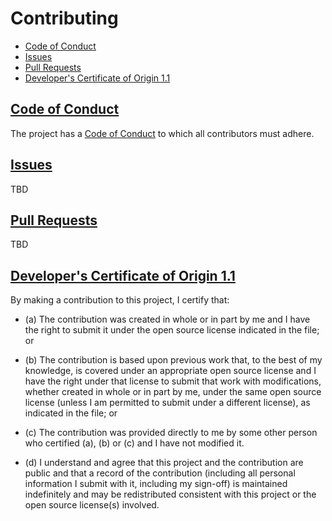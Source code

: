 # Contributing

- [Code of Conduct](#code-of-conduct)
- [Issues](#issues)
- [Pull Requests](#pull-requests)
- [Developer's Certificate of Origin 1.1](#developers-certificate-of-origin)

## [Code of Conduct](./code-of-conduct.md)

The project has a [Code of Conduct](./code_of_conduct.md) to which all
contributors must adhere.

## [Issues](./issues.md)

TBD

## [Pull Requests](./pull-requests.md)

TBD

## [Developer's Certificate of Origin 1.1](https://en.wikipedia.org/wiki/Developer_Certificate_of_Origin)

By making a contribution to this project, I certify that:

- (a) The contribution was created in whole or in part by me and I have the
  right to submit it under the open source license indicated in the file; or

- (b) The contribution is based upon previous work that, to the best of my
  knowledge, is covered under an appropriate open source license and I have the
  right under that license to submit that work with modifications, whether
  created in whole or in part by me, under the same open source license (unless
  I am permitted to submit under a different license), as indicated in the file;
  or

- (c) The contribution was provided directly to me by some other person who
  certified (a), (b) or (c) and I have not modified it.

- (d) I understand and agree that this project and the contribution are public
  and that a record of the contribution (including all personal information I
  submit with it, including my sign-off) is maintained indefinitely and may be
  redistributed consistent with this project or the open source license(s)
  involved.
